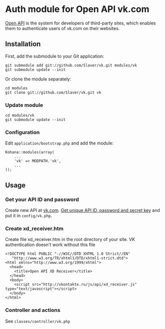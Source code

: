 # Auth module for Open API vk.com

[Open API](http://vkontakte.ru/club1) is the system for developers of third-party sites, which enables them to authenticate users of vk.com on their websites.

## Installation

First, add the submodule to your Git application:

    git submodule add git://github.com/Slaver/vk.git modules/vk
    git submodule update --init

Or clone the module separately:

    cd modules
    git clone git://github.com/Slaver/vk.git vk

### Update module

    cd modules/vk
    git submodule update --init

### Configuration

Edit `application/bootstrap.php` and add the module:

    Kohana::modules(array(
        ...
        'vk' => MODPATH.'vk',
        ...
    ));

## Usage

### Get your API ID and password

Create new API at [vk.com](http://vkontakte.ru/apps.php?act=add).
[Get unique API ID, password and secret key](http://vkontakte.ru/apps.php#act=admin) and put it in `config/vk.php`.

### Create xd_receiver.htm

Create file xd_receiver.htm in the root directory of your site. VK authentication doesn't work without this file

    <!DOCTYPE html PUBLIC "-//W3C//DTD XHTML 1.0 Strict//EN"
       "http://www.w3.org/TR/xhtml1/DTD/xhtml1-strict.dtd">
    <html xmlns="http://www.w3.org/1999/xhtml">
      <head>
        <title>Open API XD Receiver</title>
      </head>
      <body>
        <script src="http://vkontakte.ru/js/api/xd_receiver.js" type="text/javascript"></script>
      </body>
    </html>

### Controller and actions

See `classes/controller/vk.php`
